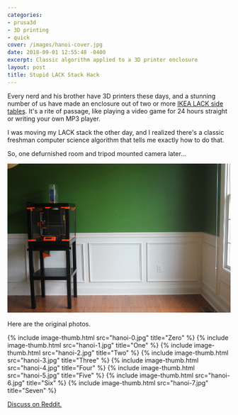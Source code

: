 ```yaml
---
categories:
- prusa3d
- 3D printing
- quick
cover: /images/hanoi-cover.jpg
date: 2018-09-01 12:55:48 -0400
excerpt: Classic algorithm applied to a 3D printer enclosure
layout: post
title: Stupid LACK Stack Hack
---
```

Every nerd and his brother have 3D printers these days, and a stunning
number of us have made an enclosure out of two or more
[IKEA LACK side tables](https://www.ikea.com/us/en/catalog/products/80104268/#/20011408).
It's a rite of passage, like playing a video game for 24 hours
straight or writing your own MP3 player.

I was moving my LACK stack the other day, and I realized there's a
classic freshman computer science algorithm that tells me exactly how
to do that.

So, one defurnished room and tripod mounted camera later...

![Towers of Hanoi in semi-real life'](/images/hanoi-moves.gif)

Here are the original photos.

{% include image-thumb.html
           src="hanoi-0.jpg"
           title="Zero"
       %}
{% include image-thumb.html
           src="hanoi-1.jpg"
           title="One"
       %}
{% include image-thumb.html
           src="hanoi-2.jpg"
           title="Two"
       %}
{% include image-thumb.html
           src="hanoi-3.jpg"
           title="Three"
       %}
{% include image-thumb.html
           src="hanoi-4.jpg"
           title="Four"
       %}
{% include image-thumb.html
           src="hanoi-5.jpg"
           title="Five"
       %}
{% include image-thumb.html
           src="hanoi-6.jpg"
           title="Six"
       %}
{% include image-thumb.html
           src="hanoi-7.jpg"
           title="Seven"
       %}

[Discuss on Reddit.](https://www.reddit.com/r/3Dprinting/comments/9bm2ma/i_moved_my_printer_enclosure_today/?st=jljlzo1z&sh=1d0fdaac)

